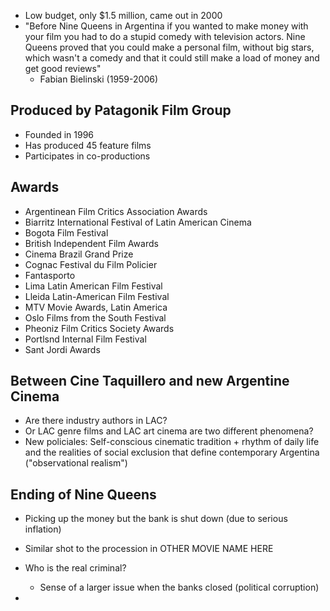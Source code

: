 - Low budget, only $1.5 million, came out in 2000
- "Before Nine Queens in Argentina if you wanted to make money with your film you had to do a stupid comedy with television actors. Nine Queens proved that you could make a personal film, without big stars, which wasn't a comedy and that it could still make a load of money and get good reviews"
	- Fabian Bielinski (1959-2006)

## Produced by Patagonik Film Group
- Founded in 1996
- Has produced 45 feature films
- Participates in co-productions

## Awards
- Argentinean Film Critics Association Awards
- Biarritz International Festival of Latin American Cinema
- Bogota Film Festival
- British Independent Film Awards
- Cinema Brazil Grand Prize
- Cognac Festival du Film Policier
- Fantasporto
- Lima Latin American Film Festival
- Lleida Latin-American Film Festival
- MTV Movie Awards, Latin America
- Oslo Films from the South Festival
- Pheoniz Film Critics Society Awards
- Portlsnd Internal Film Festival
- Sant Jordi Awards

## Between Cine Taquillero and new Argentine Cinema
- Are there industry authors in LAC?
- Or LAC genre films and LAC art cinema are two different phenomena?
- New policiales: Self-conscious cinematic tradition + rhythm of daily life and the realities of social exclusion that define contemporary Argentina ("observational realism")

## Ending of Nine Queens
- Picking up the money but the bank is shut down (due to serious inflation)
- Similar shot to the procession in OTHER MOVIE NAME HERE

- Who is the real criminal? 
	- Sense of a larger issue when the banks closed (political corruption)

-   